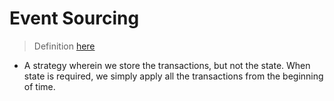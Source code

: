 # Event Sourcing
> Definition [here](https://martinfowler.com/eaaDev/EventSourcing.html)
- A strategy wherein we store the transactions, but not the state. When state is required, we simply apply all the transactions from the beginning of time.
<!--stackedit_data:
eyJoaXN0b3J5IjpbMjExMDk0NTI2NV19
-->